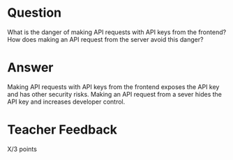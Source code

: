 # Question

What is the danger of making API requests with API keys from the frontend? How does making an API request from the server avoid this danger?

# Answer
Making API requests with API keys from the frontend exposes the API key and has other security risks. Making an API request from a sever hides the API key and increases developer control.

# Teacher Feedback

X/3 points